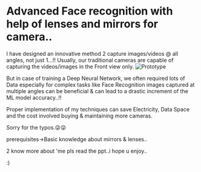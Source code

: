 # Advanced Face recognition with help of lenses and mirrors for camera..
I have designed an innovative method 2 capture images/videos @ all angles, not just 1...!!
Usually, our traditional cameras are capable of capturing the videos/images in the Front view only.
![Prototype](https://raw.githubusercontent.com/wonderfulvamsi/Next-Gen-Cameras..-/master/Capture.PNG)

But in case of training a Deep Neural Network, we often required lots of Data especially for complex tasks like  Face Recognition images captured at multiple angles can be beneficial & can lead to a drastic increment of the ML model accuracy..!!

Proper implementation of my techniques can save Electricity, Data Space and the cost involved buying & maintaining more cameras.

Sorry for the typos.😜😜

prerequisites->Basic knowledge about mirrors & lenses..

2 know more about 'me pls read the ppt..i hope u enjoy..

:)
